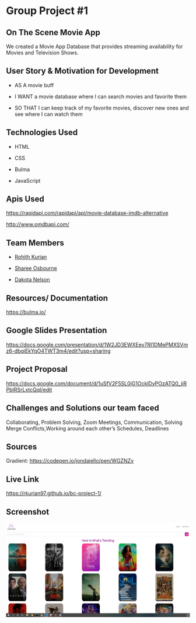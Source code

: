 # Group Project #1 

## On The Scene Movie App

We created a Movie App Database that provides streaming availability for Movies and Television Shows.

## User Story & Motivation for Development 

* AS A movie buff

* I WANT a movie database where I can search movies and favorite them

* SO THAT I can keep track of my favorite movies, discover new ones and see where I can watch them 

## Technologies Used

* HTML

* CSS

* Bulma

* JavaScript

## Apis Used

https://rapidapi.com/rapidapi/api/movie-database-imdb-alternative

http://www.omdbapi.com/ 

## Team Members 

* [Rohith Kurian](https://github.com/rkurian97)

* [Sharee Osbourne](https://github.com/ShareeO)

* [Dakota Nelson](https://github.com/kotalilyy)

## Resources/ Documentation

https://bulma.io/

## Google Slides Presentation

https://docs.google.com/presentation/d/1W2JD3EWXEev7RI1DMePMXSVmz6-dbqiEkYqO4TWT3m4/edit?usp=sharing

## Project Proposal 

https://docs.google.com/document/d/1uSfV2F5SL0jG1OcklDyPOzATQ0_jiRPbIRSrLxtcQqI/edit

## Challenges and Solutions our team faced 

Collaborating, Problem Solving, Zoom Meetings, Communication, Solving Merge Conflicts,Working around each other’s Schedules, Deadlines

## Sources

Gradient: https://codepen.io/jondaiello/pen/WGZNZv

## Live Link
https://rkurian97.github.io/bc-project-1/

## Screenshot 

![onthescene](./assets/images/readmeIMG.png)

